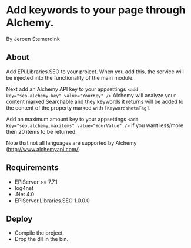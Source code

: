 ﻿# Add keywords to your page through Alchemy.

By Jeroen Stemerdink

## About

Add EPi.Libraries.SEO to your project. When you add this, the service will be injected into the functionality of the main module.

Next add an Alchemy API key to your appsettings ```<add key="seo.alchemy.key" value="YourKey" />```
Alchemy will analyze your content marked Searchable and they keywords it returns will be added to
the content of the property marked with ```[KeywordsMetaTag]```.

Add an maximum amount key to your appsettings ```<add key="seo.alchemy.maxitems" value="YourValue" />``` if you want less/more then 20 items to be returned.

Note that not all languages are supported by Alchemy (http://www.alchemyapi.com/)

## Requirements

* EPiServer >= 7.7.1
* log4net
* .Net 4.0
* EPiServer.Libraries.SEO 1.0.0.0

## Deploy

* Compile the project.
* Drop the dll in the bin.
